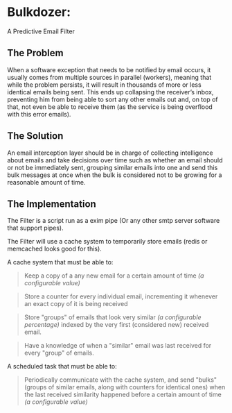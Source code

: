 Bulkdozer: 
=========
A Predictive Email Filter

The Problem
-----------

When a software exception that needs to be notified by email occurs, it usually comes from multiple sources in parallel (workers), meaning that while the problem persists, it will result in thousands of more or less identical emails being sent. This ends up collapsing the receiver’s inbox, preventing him from being able to sort any other emails out and, on top of that, not even be able to receive them (as the service is being overflood with this error emails). 

The Solution
------------

An email interception layer should be in charge of collecting intelligence about emails and take decisions over time such as whether an email should or not be immediately sent, grouping similar emails into one and send this bulk messages at once when the bulk is considered not to be growing for a reasonable amount of time.

The Implementation
------------------
The Filter is a script run as a exim pipe (Or any other smtp server software that support pipes).

The Filter will use a cache system to temporarily store emails (redis or memcached looks good for this).

A cache system that must be able to:

> Keep a copy of a any new email for a certain amount of time *(a configurable value)*

> Store a counter for every individual email, incrementing it whenever an exact copy of it is being received

> Store "groups" of emails that look very similar *(a configurable percentage)* indexed by the very first (considered new) received email.

> Have a knowledge of when a "similar" email was last received for every "group" of emails.

A scheduled task that must be able to:

> Periodically communicate with the cache system, and send "bulks" (groups of similar emails, along with counters for identical ones) when the last received similarity happened before a certain amount of time *(a configurable value)*
